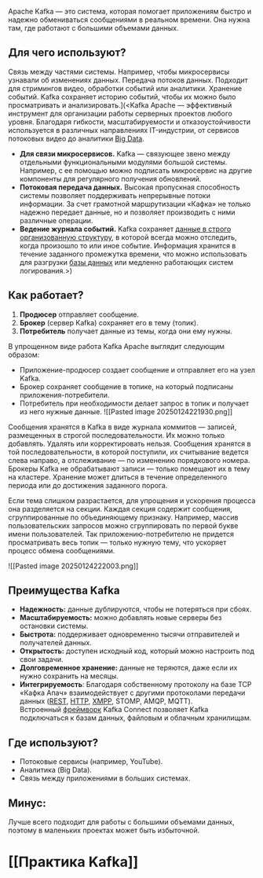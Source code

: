 Apache Kafka — это система, которая помогает приложениям быстро и надежно обмениваться сообщениями в реальном времени. Она нужна там, где работают с большими объемами данных.
## Для чего используют?

Связь между частями системы. Например, чтобы микросервисы узнавали об изменениях данных.
Передача потоков данных. Подходит для стримингов видео, обработки событий или аналитики.
Хранение событий. Kafka сохраняет историю событий, чтобы их можно было просматривать и анализировать.](<Kafka Apache — эффективный инструмент для организации работы серверных проектов любого уровня. Благодаря гибкости, масштабируемости и отказоустойчивости используется в различных направлениях IT-индустрии, от сервисов потоковых видео до аналитики [Big Data](https://blog.skillfactory.ru/chto-takoe-bolshie-dannye/).

- **Для связи микросервисов.** Kafka — связующее звено между отдельными функциональными модулями большой системы. Например, с ее помощью можно подписать микросервис на другие компоненты для регулярного получения обновлений.
- **Потоковая передача данных.** Высокая пропускная способность системы позволяет поддерживать непрерывные потоки информации. За счет грамотной маршрутизации «Кафка» не только надежно передает данные, но и позволяет производить с ними различные операции.
- **Ведение журнала событий.** Kafka сохраняет [данные в строго организованную структуру](https://blog.skillfactory.ru/glossary/struktura-dannyh/), в которой всегда можно отследить, когда произошло то или иное событие. Информация хранится в течение заданного промежутка времени, что можно использовать для разгрузки [базы данных](https://blog.skillfactory.ru/glossary/baza-dannyh/) или медленно работающих систем логирования.>)

## Как работает?

1. **Продюсер** отправляет сообщение.
2. **Брокер** (сервер Kafka) сохраняет его в тему (топик).
3. **Потребитель** получает данные из темы, когда они ему нужны.


В упрощенном виде работа Kafka Apache выглядит следующим образом:

- Приложение-продюсер создает сообщение и отправляет его на узел Kafka.
- Брокер сохраняет сообщение в топике, на который подписаны приложения-потребители.
- Потребитель при необходимости делает запрос в топик и получает из него нужные данные.
![[Pasted image 20250124221930.png]]

Сообщения хранятся в Kafka в виде журнала коммитов — записей, размещенных в строгой последовательности. Их можно только добавлять. Удалять или корректировать нельзя. Сообщения хранятся в той последовательности, в которой поступили, их считывание ведется слева направо, а отслеживание — по изменению порядкового номера. Брокеры Kafka не обрабатывают записи — только помещают их в тему на кластере. Хранение может длиться в течение определенного периода или до достижения заданного порога.

Если тема слишком разрастается, для упрощения и ускорения процесса она разделяется на секции. Каждая секция содержит сообщения, сгруппированные по объединяющему признаку. Например, массив пользовательских запросов можно сгруппировать по первой букве имени пользователей. Так приложению-потребителю не придется просматривать весь топик — только нужную тему, что ускоряет процесс обмена сообщениями.

![[Pasted image 20250124222003.png]]

## Преимущества Kafka

- **Надежность:** данные дублируются, чтобы не потеряться при сбоях.
- **Масштабируемость:** можно добавлять новые серверы без остановки системы.
- **Быстрота:** поддерживает одновременно тысячи отправителей и получателей данных.
- **Открытость:** доступен исходный код, который можно настроить под свои задачи.
- **Долговременное хранение:** данные не теряются, даже если их нужно сохранить на месяцы.
- **Интегрируемость**: Благодаря собственному протоколу на базе TCP «Кафка Апач» взаимодействует с другими протоколами передачи данных ([REST](https://blog.skillfactory.ru/glossary/rest-api/), [HTTP](https://blog.skillfactory.ru/glossary/http/), [XMPP](https://blog.skillfactory.ru/glossary/xampp/), STOMP, AMQP, MQTT). Встроенный [фреймворк](https://blog.skillfactory.ru/glossary/framework/) Kafka Connect позволяет Kafka подключаться к базам данных, файловым и облачным хранилищам.


## Где используют?

- Потоковые сервисы (например, YouTube).
- Аналитика (Big Data).
- Связь между приложениями в больших системах.

## Минус:
Лучше всего подходит для работы с большими объемами данных, поэтому в маленьких проектах может быть избыточной.


# [[Практика Kafka]]